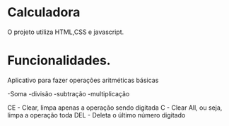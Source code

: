 # Calculadora

O projeto utiliza HTML,CSS e javascript.

# Funcionalidades.
Aplicativo para fazer operações aritméticas básicas

-Soma
-divisão
-subtração
-multiplicação

CE - Clear, limpa apenas a operação sendo digitada
C - Clear All, ou seja, limpa a operação toda
DEL - Deleta o último número digitado
